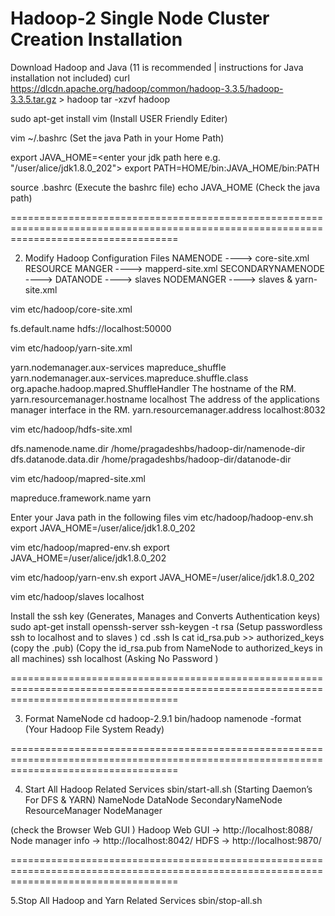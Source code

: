 # Hadoop-2 Single Node Cluster Creation Installation
															
Download Hadoop and Java (11 is recommended | instructions for Java installation not included)
  curl https://dlcdn.apache.org/hadoop/common/hadoop-3.3.5/hadoop-3.3.5.tar.gz > hadoop
  tar -xzvf hadoop

sudo apt-get install vim (Install USER Friendly Editer)

 vim ~/.bashrc (Set the java Path in your Home Path)

export JAVA_HOME=<enter your jdk path here e.g. "/user/alice/jdk1.8.0_202">
export PATH=HOME/bin:JAVA_HOME/bin:PATH

 source .bashrc (Execute the bashrc file)
 echo JAVA_HOME (Check the java path)

=========================================================================================================================================


2. Modify Hadoop Configuration Files
NAMENODE ----> core-site.xml
RESOURCE MANGER ----> mapperd-site.xml
SECONDARYNAMENODE ---->
DATANODE ----> slaves
NODEMANGER ----> slaves & yarn-site.xml


 vim etc/hadoop/core-site.xml

<property>
<name>fs.default.name</name>
<value>hdfs://localhost:50000</value>
</property>

 vim etc/hadoop/yarn-site.xml

<property>
<name>yarn.nodemanager.aux-services</name> <value>mapreduce_shuffle</value>
</property>
<property>
<name>yarn.nodemanager.aux-services.mapreduce.shuffle.class</name> <value>org.apache.hadoop.mapred.ShuffleHandler</value>
</property>
<property>
<description>The hostname of the RM.</description>
<name>yarn.resourcemanager.hostname</name>
<value>localhost</value>
</property>
<property>
<description>The address of the applications manager interface in the RM.</description>
<name>yarn.resourcemanager.address</name>
<value>localhost:8032</value>
</property>

 vim etc/hadoop/hdfs-site.xml

<property>
<name>dfs.namenode.name.dir</name>
<value>/home/pragadeshbs/hadoop-dir/namenode-dir</value>
</property>
<property>
<name>dfs.datanode.data.dir</name>
<value>/home/pragadeshbs/hadoop-dir/datanode-dir</value>
</property>

 vim etc/hadoop/mapred-site.xml

<property>
<name>mapreduce.framework.name</name>
<value>yarn</value>
</property>

Enter your Java path in the following files
 vim etc/hadoop/hadoop-env.sh
export JAVA_HOME=/user/alice/jdk1.8.0_202

 vim etc/hadoop/mapred-env.sh
export JAVA_HOME=/user/alice/jdk1.8.0_202

 vim etc/hadoop/yarn-env.sh
export JAVA_HOME=/user/alice/jdk1.8.0_202

 vim etc/hadoop/slaves
localhost

Install the ssh key
(Generates, Manages and Converts Authentication keys)
 sudo apt-get install openssh-server
 ssh-keygen -t rsa
(Setup passwordless ssh to localhost and to slaves )
 cd .ssh
 ls
 cat id_rsa.pub >> authorized_keys (copy the .pub)
(Copy the id_rsa.pub from NameNode to authorized_keys in all machines)
 ssh localhost
(Asking No Password )

=========================================================================================================================================


3. Format NameNode
 cd hadoop-2.9.1
 bin/hadoop namenode -format (Your Hadoop File System Ready)

=========================================================================================================================================

4. Start All Hadoop Related Services
 sbin/start-all.sh
(Starting Daemon’s For DFS & YARN)
NameNode
DataNode
SecondaryNameNode
ResourceManager
NodeManager


(check the Browser Web GUI )
Hadoop Web GUI -> http://localhost:8088/
Node manager info -> http://localhost:8042/
HDFS -> http://localhost:9870/


=========================================================================================================================================

5.Stop All Hadoop and Yarn Related Services
 sbin/stop-all.sh
